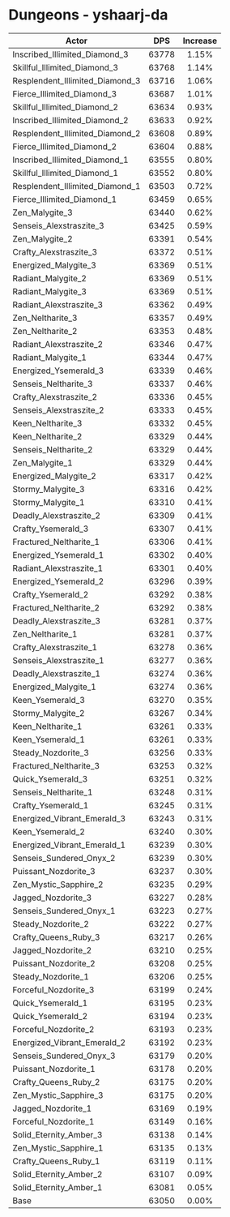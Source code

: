 # Dungeons - yshaarj-da
| Actor | DPS | Increase |
|---|:---:|:---:|
|Inscribed_Illimited_Diamond_3|63778|1.15%|
|Skillful_Illimited_Diamond_3|63768|1.14%|
|Resplendent_Illimited_Diamond_3|63716|1.06%|
|Fierce_Illimited_Diamond_3|63687|1.01%|
|Skillful_Illimited_Diamond_2|63634|0.93%|
|Inscribed_Illimited_Diamond_2|63633|0.92%|
|Resplendent_Illimited_Diamond_2|63608|0.89%|
|Fierce_Illimited_Diamond_2|63604|0.88%|
|Inscribed_Illimited_Diamond_1|63555|0.80%|
|Skillful_Illimited_Diamond_1|63552|0.80%|
|Resplendent_Illimited_Diamond_1|63503|0.72%|
|Fierce_Illimited_Diamond_1|63459|0.65%|
|Zen_Malygite_3|63440|0.62%|
|Senseis_Alexstraszite_3|63425|0.59%|
|Zen_Malygite_2|63391|0.54%|
|Crafty_Alexstraszite_3|63372|0.51%|
|Energized_Malygite_3|63369|0.51%|
|Radiant_Malygite_2|63369|0.51%|
|Radiant_Malygite_3|63369|0.51%|
|Radiant_Alexstraszite_3|63362|0.49%|
|Zen_Neltharite_3|63357|0.49%|
|Zen_Neltharite_2|63353|0.48%|
|Radiant_Alexstraszite_2|63346|0.47%|
|Radiant_Malygite_1|63344|0.47%|
|Energized_Ysemerald_3|63339|0.46%|
|Senseis_Neltharite_3|63337|0.46%|
|Crafty_Alexstraszite_2|63336|0.45%|
|Senseis_Alexstraszite_2|63333|0.45%|
|Keen_Neltharite_3|63332|0.45%|
|Keen_Neltharite_2|63329|0.44%|
|Senseis_Neltharite_2|63329|0.44%|
|Zen_Malygite_1|63329|0.44%|
|Energized_Malygite_2|63317|0.42%|
|Stormy_Malygite_3|63316|0.42%|
|Stormy_Malygite_1|63310|0.41%|
|Deadly_Alexstraszite_2|63309|0.41%|
|Crafty_Ysemerald_3|63307|0.41%|
|Fractured_Neltharite_1|63306|0.41%|
|Energized_Ysemerald_1|63302|0.40%|
|Radiant_Alexstraszite_1|63301|0.40%|
|Energized_Ysemerald_2|63296|0.39%|
|Crafty_Ysemerald_2|63292|0.38%|
|Fractured_Neltharite_2|63292|0.38%|
|Deadly_Alexstraszite_3|63281|0.37%|
|Zen_Neltharite_1|63281|0.37%|
|Crafty_Alexstraszite_1|63278|0.36%|
|Senseis_Alexstraszite_1|63277|0.36%|
|Deadly_Alexstraszite_1|63274|0.36%|
|Energized_Malygite_1|63274|0.36%|
|Keen_Ysemerald_3|63270|0.35%|
|Stormy_Malygite_2|63267|0.34%|
|Keen_Neltharite_1|63261|0.33%|
|Keen_Ysemerald_1|63261|0.33%|
|Steady_Nozdorite_3|63256|0.33%|
|Fractured_Neltharite_3|63253|0.32%|
|Quick_Ysemerald_3|63251|0.32%|
|Senseis_Neltharite_1|63248|0.31%|
|Crafty_Ysemerald_1|63245|0.31%|
|Energized_Vibrant_Emerald_3|63243|0.31%|
|Keen_Ysemerald_2|63240|0.30%|
|Energized_Vibrant_Emerald_1|63239|0.30%|
|Senseis_Sundered_Onyx_2|63239|0.30%|
|Puissant_Nozdorite_3|63237|0.30%|
|Zen_Mystic_Sapphire_2|63235|0.29%|
|Jagged_Nozdorite_3|63227|0.28%|
|Senseis_Sundered_Onyx_1|63223|0.27%|
|Steady_Nozdorite_2|63222|0.27%|
|Crafty_Queens_Ruby_3|63217|0.26%|
|Jagged_Nozdorite_2|63210|0.25%|
|Puissant_Nozdorite_2|63208|0.25%|
|Steady_Nozdorite_1|63206|0.25%|
|Forceful_Nozdorite_3|63199|0.24%|
|Quick_Ysemerald_1|63195|0.23%|
|Quick_Ysemerald_2|63194|0.23%|
|Forceful_Nozdorite_2|63193|0.23%|
|Energized_Vibrant_Emerald_2|63192|0.23%|
|Senseis_Sundered_Onyx_3|63179|0.20%|
|Puissant_Nozdorite_1|63178|0.20%|
|Crafty_Queens_Ruby_2|63175|0.20%|
|Zen_Mystic_Sapphire_3|63175|0.20%|
|Jagged_Nozdorite_1|63169|0.19%|
|Forceful_Nozdorite_1|63149|0.16%|
|Solid_Eternity_Amber_3|63138|0.14%|
|Zen_Mystic_Sapphire_1|63135|0.13%|
|Crafty_Queens_Ruby_1|63119|0.11%|
|Solid_Eternity_Amber_2|63107|0.09%|
|Solid_Eternity_Amber_1|63081|0.05%|
|Base|63050|0.00%|
